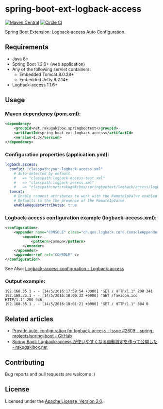 spring-boot-ext-logback-access
==============================

[![Maven Central](https://maven-badges.herokuapp.com/maven-central/net.rakugakibox.springbootext/spring-boot-ext-logback-access/badge.svg)](https://maven-badges.herokuapp.com/maven-central/net.rakugakibox.springbootext/spring-boot-ext-logback-access)
[![Circle CI](https://circleci.com/gh/akihyro/spring-boot-ext-logback-access.svg?style=shield)](https://circleci.com/gh/akihyro/spring-boot-ext-logback-access)

Spring Boot Extension: Logback-access Auto Configuration.  

Requirements
------------

* Java 8+
* Spring Boot 1.3.0+ (web application)
* Any of the following servlet containers:
    * Embedded Tomcat 8.0.28+
    * Embedded Jetty 9.2.14+
* Logback-access 1.1.6+

Usage
-----

### Maven dependency (pom.xml):

```xml
<dependency>
    <groupId>net.rakugakibox.springbootext</groupId>
    <artifactId>spring-boot-ext-logback-access</artifactId>
    <version>1.3</version>
</dependency>
```

### Configuration properties (application.yml):

```yml
logback.access:
  config: "classpath:your-logback-access.xml"
    # Auto-detected by default.
    #   => "classpath:logback-access-test.xml"
    #   => "classpath:logback-access.xml"
    #   => "classpath:net/rakugakibox/springbootext/logback/access/logback-access.xml"
  tomcat:
    # Enable request attributes to work with the RemoteIpValve enabled with server.useForwardHeaders.
    # Defaults to the the presence of the RemoteIpValve.
    enableRequestAttributes: true
```

### Logback-access configuration example (logback-access.xml):

```xml
<configuration>
    <appender name="CONSOLE" class="ch.qos.logback.core.ConsoleAppender">
        <encoder>
            <pattern>common</pattern>
        </encoder>
    </appender>
    <appender-ref ref="CONSOLE" />
</configuration>
```

See Also: [Logback-access configuration - Logback-access](http://logback.qos.ch/access.html#configuration)  

### Output example:

```
192.168.35.1 - - [14/5/2016:17:59:54 +0900] "GET / HTTP/1.1" 200 241
192.168.35.1 - - [14/5/2016:18:00:32 +0900] "GET /favicon.ico HTTP/1.1" 200 946
192.168.35.1 - - [14/5/2016:18:01:21 +0900] "GET / HTTP/1.1" 304 0
```

Related articles
----------------

* [Provide auto-configuration for logback-access - Issue #2609 - spring-projects/spring-boot - GitHub](https://github.com/spring-projects/spring-boot/issues/2609)
* [Spring Boot: Logback-access が使いやすくなる自動設定を作って公開した - rakugakibox.net](http://blog.rakugakibox.net/entry/2015/12/25/spring-boot-ext-logback-access)

Contributing
------------

Bug reports and pull requests are welcome :)  

License
-------

Licensed under the [Apache License, Version 2.0](http://www.apache.org/licenses/LICENSE-2.0).  
